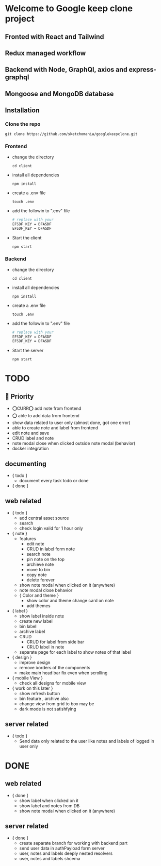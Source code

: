# Welcome to Google keep clone project

## Fronted with React and Tailwind

## Redux managed workflow

## Backend with Node, GraphQl, axios and express-graphql

## Mongoose and MongoDB database

## Installation

### Clone the repo

```
git clone https://github.com/sketchomania/googlekeepclone.git
```

### Frontend

- change the directory
  ```
  cd client
  ```
- install all dependencies
  ```
  npm install
  ```
- create a .env file
  ```
  touch .env
  ```
- add the followin to ".env" file
  ```bash
  # replace with your
  EFSDF_KEY = DFASDF
  EFSDF_KEY = DFASDF
  ```
- Start the client
  ```
  npm start
  ```

### Backend

- change the directory
  ```
  cd client
  ```
- install all dependencies
  ```
  npm install
  ```
- create a .env file
  ```
  touch .env
  ```
- add the followin to ".env" file
  ```bash
  # replace with your
  EFSDF_KEY = DFASDF
  EFSDF_KEY = DFASDF
  ```
- Start the server
  ```
  npm start
  ```

# TODO

## 📌 Priority

- ⭕CURR⭕ add note from frontend
- ⭕ able to add data from frontend 
- show data related to user only (almost done, got one error)
- able to create note and label from frontend
- edit note and save
- CRUD label and note
- note modal close when clicked outside note modal (behavior)
- docker integration

## documenting

- { todo }
  - document every task todo or done
- { done }

## web related

- { todo }
  - add central asset source
  - search
  - check login valid for 1 hour only
- { note }
  - features
    - edit note
    - CRUD in label form note
    - search note
    - pin note on the top
    - archieve note
    - move to bin
    - copy note
    - delete forever
  - show note modal when clicked on it (anywhere)
  - note modal close behavior
  - { Color and theme }
    - show color and theme change card on note
    - add themes
- { label }
  - show label inside note
  - create new label
  - bin label
  - archive label
  - CRUD
    - CRUD for label from side bar
    - CRUD label in note
  - separate page for each label to show notes of that label
- { design }
  - improve design
  - remove borders of the components
  - make main head bar fix even when scrolling
- { mobile View }
  - check all designs for mobile view
- { work on this later }
  - show refresh button
  - bin feature , archive also
  - change view from grid to box may be
  - dark mode is not satishfying

## server related

- { todo }
  - Send data only related to the user like notes and labels of logged in user only

# DONE

## web related

- { done }
  - show label when clicked on it
  - show label and notes from DB
  - show note modal when clicked on it (anywhere)

## server related

- { done }
  - create separate branch for working with backend part
  - send user data in authPayload form server
  - user, notes and labels deeply nested resolvers
  - user, notes and labels shcema
